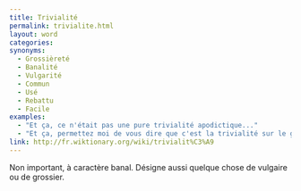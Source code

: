 ```yaml
---
title: Trivialité
permalink: trivialite.html
layout: word
categories:
synonyms:
  - Grossièreté
  - Banalité
  - Vulgarité
  - Commun
  - Usé
  - Rebattu
  - Facile
examples:
  - "Et ça, ce n'était pas une pure trivialité apodictique..."
  - "Et ça, permettez moi de vous dire que c'est la trivialité sur le gâteau !"
link: http://fr.wiktionary.org/wiki/trivialit%C3%A9
---
```


Non important, à caractère banal. Désigne aussi quelque chose de vulgaire ou de grossier.

